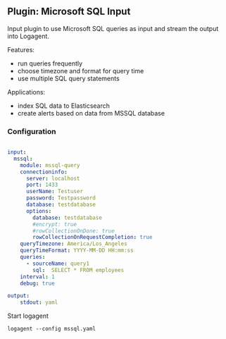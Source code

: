 ## Plugin: Microsoft SQL Input

Input plugin to use Microsoft SQL queries as input and stream the output into Logagent.

Features:

- run queries frequently
- choose timezone and format for query time
- use multiple SQL query statements 

Applications:

- index SQL data to Elasticsearch
- create alerts based on data from MSSQL database

### Configuration

```yaml

input:
  mssql:
    module: mssql-query
    connectioninfo: 
      server: localhost
      port: 1433
      userName: Testuser
      password: Testpassword
      database: testdatabase
      options: 
        database: testdatabase
        #encrypt: true
        #rowCollectionOnDone: true
        rowCollectionOnRequestCompletion: true
    queryTimezone: America/Los_Angeles 
    queryTimeFormat: YYYY-MM-DD HH:mm:ss
    queries: 
      - sourceName: query1
        sql:  SELECT * FROM employees
    interval: 1
    debug: true

output:
    stdout: yaml

```

Start logagent

```
logagent --config mssql.yaml
```

